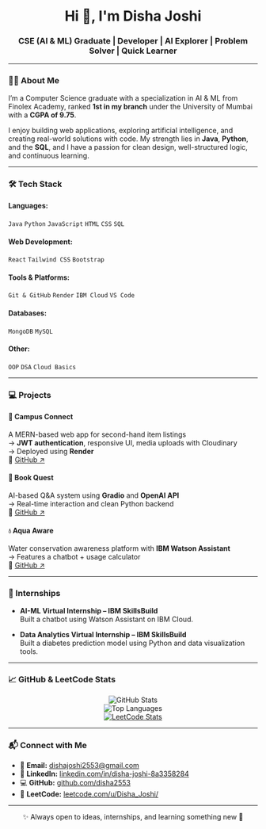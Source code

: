 <h1 align="center">Hi 👋, I'm Disha Joshi</h1>
<h3 align="center">CSE (AI & ML) Graduate | Developer | AI Explorer | Problem Solver | Quick Learner </h3>

---

### 👩‍💻 About Me

I’m a Computer Science graduate with a specialization in AI & ML from Finolex Academy, ranked **1st in my branch** under the University of Mumbai with a **CGPA of 9.75**.  

I enjoy building  web applications, exploring artificial intelligence, and creating real-world solutions with code. My strength lies in **Java**, **Python**, and the **SQL**, and I have a passion for clean design, well-structured logic, and continuous learning.  

---

### 🛠️ Tech Stack

#### Languages:
`Java` `Python` `JavaScript` `HTML` `CSS` `SQL`

#### Web Development:
`React` `Tailwind CSS` `Bootstrap`

#### Tools & Platforms:
`Git & GitHub` `Render` `IBM Cloud` `VS Code`

#### Databases:
`MongoDB` `MySQL`

#### Other:
`OOP` `DSA` `Cloud Basics`

---

### 💻 Projects

#### 📱 Campus Connect  
A MERN-based web app for second-hand item listings  
→ **JWT authentication**, responsive UI, media uploads with Cloudinary  
→ Deployed using **Render**  
🔗 [GitHub ↗](https://github.com/disha2553/Campus-Connect)

#### 📖 Book Quest  
AI-based Q&A system using **Gradio** and **OpenAI API**  
→ Real-time interaction and clean Python backend  
🔗 [GitHub ↗](https://github.com/disha2553/Book-Quest)

#### 💧 Aqua Aware  
Water conservation awareness platform with **IBM Watson Assistant**  
→ Features a chatbot + usage calculator  
🔗 [GitHub ↗](https://github.com/disha2553/AquaAware)

---

### 💼 Internships

- **AI-ML Virtual Internship – IBM SkillsBuild**  
  Built a chatbot using Watson Assistant on IBM Cloud.

- **Data Analytics Virtual Internship – IBM SkillsBuild**  
  Built a diabetes prediction model using Python and data visualization tools.

---

### 📈 GitHub & LeetCode Stats

<div align="center">

![GitHub Stats](https://github-readme-stats.vercel.app/api?username=disha2553&show_icons=true&theme=radical)  
![Top Languages](https://github-readme-stats.vercel.app/api/top-langs/?username=disha2553&layout=compact&theme=radical)   
[![LeetCode Stats](https://leetcard.jacoblin.cool/Disha_Joshi?theme=dark&font=Fira%20Code&ext=heatmap)](https://leetcode.com/u/Disha_Joshi/)

</div>

---

### 📬 Connect with Me

- 📧 **Email:** dishajoshi2553@gmail.com  
- 🔗 **LinkedIn:** [linkedin.com/in/disha-joshi-8a3358284](https://www.linkedin.com/in/disha-joshi-8a3358284)  
- 💻 **GitHub:** [github.com/disha2553](https://github.com/disha2553)  
- 🧠 **LeetCode:** [leetcode.com/u/Disha_Joshi/](https://leetcode.com/u/Disha_Joshi/)

---

<div align="center">✨ Always open to ideas, internships, and learning something new 🌱</div>

<!--
**disha2553/disha2553** is a ✨ _special_ ✨ repository because its `README.md` (this file) appears on your GitHub profile.

Here are some ideas to get you started:

- 🔭 I’m currently working on ...
- 🌱 I’m currently learning ...
- 👯 I’m looking to collaborate on ...
- 🤔 I’m looking for help with ...
- 💬 Ask me about ...
- 📫 How to reach me: ...
- 😄 Pronouns: ...
- ⚡ Fun fact: ...
-->
